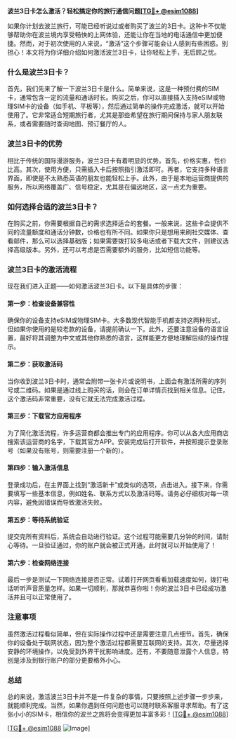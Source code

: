 **波兰3日卡怎么激活？轻松搞定你的旅行通信问题[[TG💪+ @esim1088](https://t.me/s/esim1088)]**

如果你计划去波兰旅行，可能已经听说过或者购买了波兰的3日卡。这种卡不仅能够帮助你在波兰境内享受畅快的上网体验，还能让你在当地的电话通信中更加便捷。然而，对于初次使用的人来说，“激活”这个步骤可能会让人感到有些困惑。别担心！本文将为你详细介绍如何激活波兰3日卡，让你轻松上手，无后顾之忧。

### 什么是波兰3日卡？

首先，我们先来了解一下波兰3日卡是什么。简单来说，这是一种预付费的SIM卡，通常包含一定的流量和通话时长。购买之后，你可以直接插入支持eSIM或物理SIM卡的设备（如手机、平板等），然后通过简单的操作完成激活，就可以开始使用了。它非常适合短期旅行者，尤其是那些希望在旅行期间保持与家人朋友联系，或者需要随时查询地图、预订餐厅的人。

### 波兰3日卡的优势

相比于传统的国际漫游服务，波兰3日卡有着明显的优势。首先，价格实惠，性价比高。其次，使用方便，只需插入卡后按照指引激活即可。再者，它支持多种语言界面，即使是不太熟悉英语的朋友也能轻松上手。此外，由于是本地运营商提供的服务，所以网络覆盖广、信号稳定，尤其是在偏远地区，这一点尤为重要。

### 如何选择合适的波兰3日卡？

在购买之前，你需要根据自己的需求选择适合的套餐。一般来说，这些卡会提供不同的流量额度和通话分钟数，价格也有所不同。如果你只是想用来刷社交媒体、查看邮件，那么可以选择基础版；如果需要拨打较多电话或者下载大文件，则建议选择高级版本。另外，还可以考虑是否需要额外的服务，比如短信功能等。

### 波兰3日卡的激活流程

现在我们进入正题——如何激活波兰3日卡。以下是具体的步骤：

#### 第一步：检查设备兼容性
确保你的设备支持eSIM或物理SIM卡。大多数现代智能手机都支持这两种形式，但如果你使用的是较老款的设备，请提前确认一下。此外，还要注意设备的语言设置，最好将其调整为中文或其他你熟悉的语言，这样能更方便地理解后续的操作提示。

#### 第二步：获取激活码
当你收到波兰3日卡时，通常会附带一张卡片或说明书，上面会有激活所需的序列号或二维码。如果是通过线上购买的话，则会在订单详情页找到相关信息。记住，这个激活码非常重要，没有它就无法完成激活过程。

#### 第三步：下载官方应用程序
为了简化激活流程，许多运营商都会推出专门的应用程序。你可以从各大应用商店搜索该运营商的名字，下载其官方APP。安装完成后打开软件，并按照提示登录账号（如果没有账号，则需要注册一个新的）。

#### 第四步：输入激活信息
登录成功后，在主界面上找到“激活新卡”或类似的选项，点击进入。接下来，你需要填写一些基本信息，例如姓名、联系方式以及激活码等。请务必仔细核对每一项内容，避免因错误而导致激活失败。

#### 第五步：等待系统验证
提交完所有资料后，系统会自动进行验证。这个过程可能需要几分钟的时间，请耐心等待。一旦验证通过，你的账户就会被正式开通，此时就可以开始使用了！

#### 第六步：检查网络连接
最后一步是测试一下网络连接是否正常。试着打开网页看看加载速度如何，拨打电话听听声音质量怎样。如果一切顺利，那就恭喜你啦！你的波兰3日卡已经成功激活并且可以正常使用了。

### 注意事项

虽然激活过程看似简单，但在实际操作过程中还是需要注意几点细节。首先，确保你的设备处于联网状态，因为整个激活过程都需要互联网的支持。其次，尽量选择安静的环境操作，以免受到外界干扰影响进度。还有，不要随意泄露个人信息，特别是涉及到银行账户的部分更要格外小心。

### 总结

总的来说，激活波兰3日卡并不是一件复杂的事情，只要按照上述步骤一步步来，就能顺利完成。当然，如果你遇到任何问题也可以随时联系客服寻求帮助。有了这张小小的SIM卡，相信你的波兰之旅将会变得更加丰富多彩！[[TG💪+ @esim1088](https://t.me/s/esim1088)]

[[TG💪+ @esim1088](https://t.me/s/esim1088) ![Image](https://i.postimg.cc/4NQfJmqS/Snipaste-2025-05-13-00-14-12.png)]